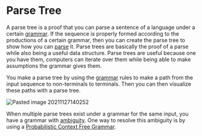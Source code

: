 # Parse Tree

A parse tree is a proof that you can parse a sentence of a language under a certain [grammar](Grammar.md). If the sequence is properly formed according to the productions of a certain grammar, then you can create the parse tree to show how you can [parse](Parsing.md) it. Parse trees are basically the proof of a parse while also being a useful data structure. Parse trees are useful because one you have them, computers can iterate over them while being able to make assumptions the grammar gives them. 

You make a parse tree by using the [grammar](Grammar.md) rules to make a path from the input sequence to non-terminals to terminals. Then you can then visualize these paths with a parse tree.

![Pasted image 20211127140252](Pasted%20image%2020211127140252.webp)

When multiple parse trees exist under a grammar for the same input, you have a grammar with [ambiguity](Ambiguity.md). One way to resolve this ambiguity is by using a [Probabilistic Context Free Grammar](Probabilistic%20Context%20Free%20Grammar.md).